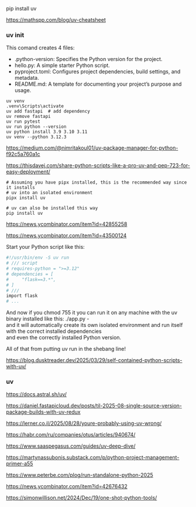 pip install uv

<https://mathspp.com/blog/uv-cheatsheet>

### uv init
This comand creates 4 files:
- .python-version: Specifies the Python version for the project.
- hello.py: A simple starter Python script.
- pyproject.toml: Configures project dependencies, build settings, and metadata.
- README.md: A template for documenting your project’s purpose and usage.

```
uv venv
.venv\Scripts\activate
uv add fastapi  # add dependency
uv remove fastapi
uv run pytest
uv run python --version
uv python install 3.9 3.10 3.11
uv venv --python 3.12.3
```
https://medium.com/@nimritakoul01/uv-package-manager-for-python-f92c5a760a1c

https://thisdavej.com/share-python-scripts-like-a-pro-uv-and-pep-723-for-easy-deployment/
```
# Assuming you have pipx installed, this is the recommended way since it installs
# uv into an isolated environment
pipx install uv

# uv can also be installed this way
pip install uv
```
https://news.ycombinator.com/item?id=42855258

https://news.ycombinator.com/item?id=43500124

Start your Python script like this:
```bash
#!/usr/bin/env -S uv run
# /// script
# requires-python = ">=3.12"
# dependencies = [
#     "flask==3.*",
# ]
# ///
import flask
# ...
```
And now if you chmod 755 it you can run it on any machine with the uv binary installed like this: ./app.py -  
and it will automatically create its own isolated environment and run itself with the correct installed dependencies  
and even the correctly installed Python version.

All of that from putting uv run in the shebang line!

https://blog.dusktreader.dev/2025/03/29/self-contained-python-scripts-with-uv/

### uv  

https://docs.astral.sh/uv/

https://daniel.fastapicloud.dev/posts/til-2025-08-single-source-version-package-builds-with-uv-redux

https://lerner.co.il/2025/08/28/youre-probably-using-uv-wrong/

https://habr.com/ru/companies/otus/articles/940674/

https://www.saaspegasus.com/guides/uv-deep-dive/

https://martynassubonis.substack.com/p/python-project-management-primer-a55

https://www.peterbe.com/plog/run-standalone-python-2025

https://news.ycombinator.com/item?id=42676432

https://simonwillison.net/2024/Dec/19/one-shot-python-tools/

